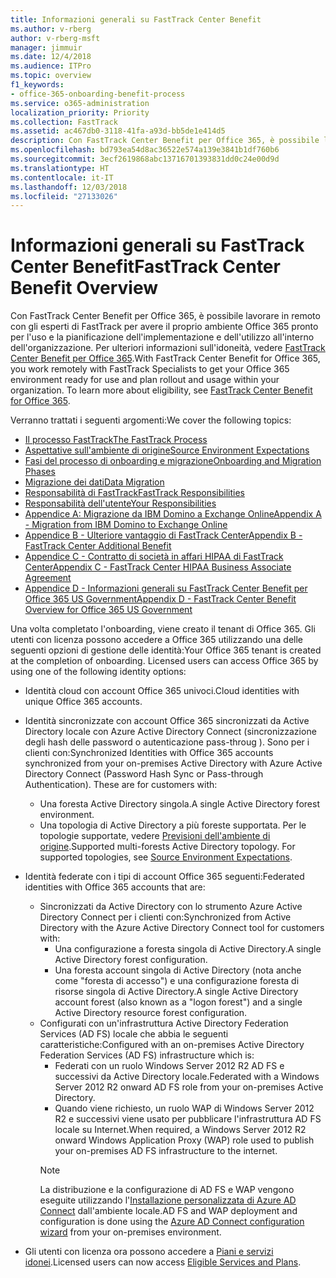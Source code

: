 ```yaml
---
title: Informazioni generali su FastTrack Center Benefit
ms.author: v-rberg
author: v-rberg-msft
manager: jimmuir
ms.date: 12/4/2018
ms.audience: ITPro
ms.topic: overview
f1_keywords:
- office-365-onboarding-benefit-process
ms.service: o365-administration
localization_priority: Priority
ms.collection: FastTrack
ms.assetid: ac467db0-3118-41fa-a93d-bb5de1e414d5
description: Con FastTrack Center Benefit per Office 365, è possibile lavorare in remoto con gli esperti di FastTrack per avere il proprio ambiente Office 365 pronto per l'uso e la pianificazione dell'implementazione e dell'utilizzo all'interno dell'organizzazione. Per ulteriori informazioni sull'idoneità, vedere FastTrack Center Benefit per Office 365.
ms.openlocfilehash: bd793ea54d8ac36522e574a139e3841b1df760b6
ms.sourcegitcommit: 3ecf2619868abc13716701393831dd0c24e00d9d
ms.translationtype: HT
ms.contentlocale: it-IT
ms.lasthandoff: 12/03/2018
ms.locfileid: "27133026"
---
```

# <a name="fasttrack-center-benefit-overview"></a><span data-ttu-id="4c31e-104">Informazioni generali su FastTrack Center Benefit</span><span class="sxs-lookup"><span data-stu-id="4c31e-104">FastTrack Center Benefit Overview</span></span>

<span data-ttu-id="4c31e-p102">Con FastTrack Center Benefit per Office 365, è possibile lavorare in remoto con gli esperti di FastTrack per avere il proprio ambiente Office 365 pronto per l'uso e la pianificazione dell'implementazione e dell'utilizzo all'interno dell'organizzazione. Per ulteriori informazioni sull'idoneità, vedere [FastTrack Center Benefit per Office 365](O365-fasttrack-benefit-for-office-365.md).</span><span class="sxs-lookup"><span data-stu-id="4c31e-p102">With FastTrack Center Benefit for Office 365, you work remotely with FastTrack Specialists to get your Office 365 environment ready for use and plan rollout and usage within your organization. To learn more about eligibility, see [FastTrack Center Benefit for Office 365](O365-fasttrack-benefit-for-office-365.md).</span></span>
  
<span data-ttu-id="4c31e-107">Verranno trattati i seguenti argomenti:</span><span class="sxs-lookup"><span data-stu-id="4c31e-107">We cover the following topics:</span></span>
- [<span data-ttu-id="4c31e-108">Il processo FastTrack</span><span class="sxs-lookup"><span data-stu-id="4c31e-108">The FastTrack Process</span></span>](O365-fasttrack-process.md) 
- [<span data-ttu-id="4c31e-109">Aspettative sull'ambiente di origine</span><span class="sxs-lookup"><span data-stu-id="4c31e-109">Source Environment Expectations</span></span>](O365-source-environment-expectations.md)
- [<span data-ttu-id="4c31e-110">Fasi del processo di onboarding e migrazione</span><span class="sxs-lookup"><span data-stu-id="4c31e-110">Onboarding and Migration Phases</span></span>](O365-onboarding-and-migration.md)
- [<span data-ttu-id="4c31e-111">Migrazione dei dati</span><span class="sxs-lookup"><span data-stu-id="4c31e-111">Data Migration</span></span>](O365-data-migration.md)
- [<span data-ttu-id="4c31e-112">Responsabilità di FastTrack</span><span class="sxs-lookup"><span data-stu-id="4c31e-112">FastTrack Responsibilities</span></span>](O365-fasttrack-responsibilities.md)
- [<span data-ttu-id="4c31e-113">Responsabilità dell'utente</span><span class="sxs-lookup"><span data-stu-id="4c31e-113">Your Responsibilities</span></span>](O365-your-responsibilities.md) 
- [<span data-ttu-id="4c31e-114">Appendice A: Migrazione da IBM Domino a Exchange Online</span><span class="sxs-lookup"><span data-stu-id="4c31e-114">Appendix A - Migration from IBM Domino to Exchange Online</span></span>](O365-from-ibm-domino-to-exchange-online.md)
- [<span data-ttu-id="4c31e-115">Appendice B - Ulteriore vantaggio di FastTrack Center</span><span class="sxs-lookup"><span data-stu-id="4c31e-115">Appendix B - FastTrack Center Additional Benefit</span></span>](O365-fasttrack-additional-benefits.md)
- [<span data-ttu-id="4c31e-116">Appendice C - Contratto di società in affari HIPAA di FastTrack Center</span><span class="sxs-lookup"><span data-stu-id="4c31e-116">Appendix C - FastTrack Center HIPAA Business Associate Agreement</span></span>](O365-hipaa-business-associate-agreement.md)
- [<span data-ttu-id="4c31e-117">Appendice D - Informazioni generali su FastTrack Center Benefit per Office 365 US Government</span><span class="sxs-lookup"><span data-stu-id="4c31e-117">Appendix D - FastTrack Center Benefit Overview for Office 365 US Government</span></span>](US-Gov-appendix-overview.md)
    
<span data-ttu-id="4c31e-p103">Una volta completato l'onboarding, viene creato il tenant di Office 365. Gli utenti con licenza possono accedere a Office 365 utilizzando una delle seguenti opzioni di gestione delle identità:</span><span class="sxs-lookup"><span data-stu-id="4c31e-p103">Your Office 365 tenant is created at the completion of onboarding. Licensed users can access Office 365 by using one of the following identity options:</span></span>
- <span data-ttu-id="4c31e-120">Identità cloud con account Office 365 univoci.</span><span class="sxs-lookup"><span data-stu-id="4c31e-120">Cloud identities with unique Office 365 accounts.</span></span>
- <span data-ttu-id="4c31e-p104">Identità sincronizzate con account Office 365 sincronizzati da Active Directory locale con Azure Active Directory Connect (sincronizzazione degli hash delle password o autenticazione pass-throug ). Sono per i clienti con:</span><span class="sxs-lookup"><span data-stu-id="4c31e-p104">Synchronized Identities with Office 365 accounts synchronized from your on-premises Active Directory with Azure Active Directory Connect (Password Hash Sync or Pass-through Authentication). These are for customers with:</span></span>
  - <span data-ttu-id="4c31e-123">Una foresta Active Directory singola.</span><span class="sxs-lookup"><span data-stu-id="4c31e-123">A single Active Directory forest environment.</span></span>
  - <span data-ttu-id="4c31e-p105">Una topologia di Active Directory a più foreste supportata. Per le topologie supportate, vedere [Previsioni dell'ambiente di origine](O365-source-environment-expectations.md).</span><span class="sxs-lookup"><span data-stu-id="4c31e-p105">Supported multi-forests Active Directory topology. For supported topologies, see [Source Environment Expectations](O365-source-environment-expectations.md).</span></span>
- <span data-ttu-id="4c31e-126">Identità federate con i tipi di account Office 365 seguenti:</span><span class="sxs-lookup"><span data-stu-id="4c31e-126">Federated identities with Office 365 accounts that are:</span></span>
  - <span data-ttu-id="4c31e-127">Sincronizzati da Active Directory con lo strumento Azure Active Directory Connect per i clienti con:</span><span class="sxs-lookup"><span data-stu-id="4c31e-127">Synchronized from Active Directory with the Azure Active Directory Connect tool for customers with:</span></span>
      - <span data-ttu-id="4c31e-128">Una configurazione a foresta singola di Active Directory.</span><span class="sxs-lookup"><span data-stu-id="4c31e-128">A single Active Directory forest configuration.</span></span>
      - <span data-ttu-id="4c31e-129">Una foresta account singola di Active Directory (nota anche come "foresta di accesso") e una configurazione foresta di risorse singola di Active Directory.</span><span class="sxs-lookup"><span data-stu-id="4c31e-129">A single Active Directory account forest (also known as a "logon forest") and a single Active Directory resource forest configuration.</span></span>
  - <span data-ttu-id="4c31e-130">Configurati con un'infrastruttura Active Directory Federation Services (AD FS) locale che abbia le seguenti caratteristiche:</span><span class="sxs-lookup"><span data-stu-id="4c31e-130">Configured with an on-premises Active Directory Federation Services (AD FS) infrastructure which is:</span></span>
      - <span data-ttu-id="4c31e-131">Federati con un ruolo Windows Server 2012 R2 AD FS e successivi da Active Directory locale.</span><span class="sxs-lookup"><span data-stu-id="4c31e-131">Federated with a Windows Server 2012 R2 onward AD FS role from your on-premises Active Directory.</span></span>
      - <span data-ttu-id="4c31e-132">Quando viene richiesto, un ruolo WAP di Windows Server 2012 R2 e successivi viene usato per pubblicare l'infrastruttura AD FS locale su Internet.</span><span class="sxs-lookup"><span data-stu-id="4c31e-132">When required, a Windows Server 2012 R2 onward Windows Application Proxy (WAP) role used to publish your on-premises AD FS infrastructure to the internet.</span></span>
    > [!NOTE]
    > <span data-ttu-id="4c31e-133">La distribuzione e la configurazione di AD FS e WAP vengono eseguite utilizzando l'[Installazione personalizzata di Azure AD Connect](https://go.microsoft.com/fwlink/?linkid=844794) dall'ambiente locale.</span><span class="sxs-lookup"><span data-stu-id="4c31e-133">AD FS and WAP deployment and configuration is done using the [Azure AD Connect configuration wizard](https://go.microsoft.com/fwlink/?linkid=844794) from your on-premises environment.</span></span> 
  
- <span data-ttu-id="4c31e-134">Gli utenti con licenza ora possono accedere a [Piani e servizi idonei](O365-eligible-services-and-plans.md).</span><span class="sxs-lookup"><span data-stu-id="4c31e-134">Licensed users can now access [Eligible Services and Plans](O365-eligible-services-and-plans.md).</span></span>
    

 
